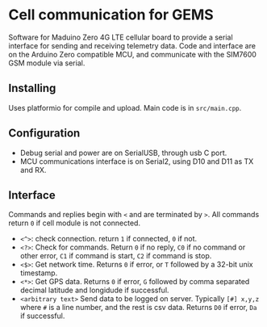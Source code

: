 # Cell communication for GEMS

Software for Maduino Zero 4G LTE cellular board to provide a serial
interface for sending and receiving telemetry data.
Code and interface are on the Arduino Zero compatible MCU,
and communicate with the SIM7600 GSM module via serial.

## Installing

Uses platformio for compile and upload. Main code is in `src/main.cpp`.

## Configuration

* Debug serial and power are on SerialUSB, through usb C port.
* MCU communications interface is on Serial2, using D10 and D11 as TX and RX.

## Interface

Commands and replies begin with `<` and are terminated by `>`. 
All commands return `0` if cell module is not connected.

* `<^>`: check connection. return `1` if connected, `0` if not.
* `<?>`: Check for commands. Return `0` if no reply, `C0` if no command
or other error, `C1` if command is start, `C2` if command is stop.
* `<$>`: Get network time. Returns `0` if error, or `T` followed 
by a 32-bit unix timestamp.
* `<*>`: Get GPS data. Returns `0` if error, `G` followed by comma separated
decimal latitude and longidude if successful.
* `<arbitrary text>` Send data to be logged on server. Typically `[#] x,y,z` 
where `#` is a line number, and the rest is csv data. 
Returns `D0` if error, `Da` if successful.